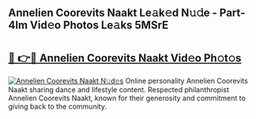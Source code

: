 ## Annelien Coorevits Naakt Le𝚊k𝚎d N𝚞𝚍e - Part-4lm Vid𝚎o Photos Le𝚊ks 5MSrE

# <h2><a href="http://fb6whxu.evod.top/?m=Annelien+Coorevits+Naakt">🔗 👉🔴 Annelien Coorevits Naakt Vid𝚎o Ph𝚘t𝚘s</a></h2>

[![Annelien Coorevits Naakt N𝚞d𝚎s](https://i.imgur.com/8V9OHl7.gif)](http://fb6whxu.evod.top/?m=Annelien+Coorevits+Naakt)
Online personality Annelien Coorevits Naakt sharing dance and lifestyle content. Respected philanthropist Annelien Coorevits Naakt, known for their generosity and commitment to giving back to the community. 

